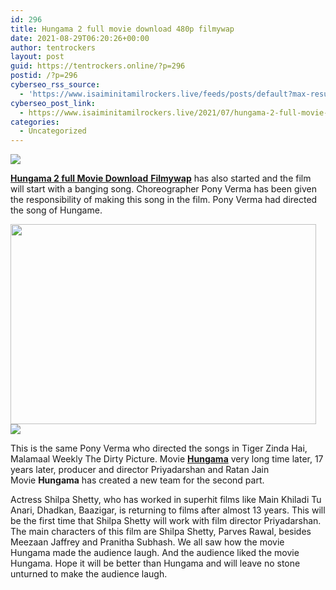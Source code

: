 ```yaml
---
id: 296
title: Hungama 2 full movie download 480p filmywap
date: 2021-08-29T06:20:26+00:00
author: tentrockers
layout: post
guid: https://tentrockers.online/?p=296
postid: /?p=296
cyberseo_rss_source:
  - 'https://www.isaiminitamilrockers.live/feeds/posts/default?max-results=150&start-index=1'
cyberseo_post_link:
  - https://www.isaiminitamilrockers.live/2021/07/hungama-2-full-movie-download-480p.html
categories:
  - Uncategorized
---
```

<div class="media_block">
  <img src="https://1.bp.blogspot.com/-Ln-W0umBDWQ/YPl-m3vhU7I/AAAAAAAABEE/kcAT2ui5UHMwSs9A-2Cd5Hk8IbRoDUcHACLcBGAsYHQ/s72-w489-h320-c/Hungama_2_full_movie.jpg" class="media_thumbnail" />
</div>

<meta content="Hungama 2 full Movie Download Filmywap has also started and the film will start with a banging song. Choreographer Pony Verma has been giv..." name="twitter:description" />

  


<center>
</center>

<span class="goog-text-highlight"><a href="https://www.tamilrockers.co.nz/hungama-2-full-movie-download-480p-filmywap/"><strong>Hungama 2 full Movie Download</strong> <strong>Filmywap</strong></a> has also started and the film will start with a banging song. </span>Choreographer Pony Verma has been given the responsibility of making this song in the film.&nbsp;Pony Verma had directed the song of Hungame.

<ins data-width="300" data-height="250" class="redd898c72e" data-domain="//bonepa.com" data-affquery="/7fca74ae72/edd898c72e/?placementName=default"></ins>

<div class="separator">
  <a href="https://1.bp.blogspot.com/-Ln-W0umBDWQ/YPl-m3vhU7I/AAAAAAAABEE/kcAT2ui5UHMwSs9A-2Cd5Hk8IbRoDUcHACLcBGAsYHQ/s480/Hungama_2_full_movie.jpg"><img loading="lazy" border="0" data-original-height="480" data-original-width="475" height="320" src="https://1.bp.blogspot.com/-Ln-W0umBDWQ/YPl-m3vhU7I/AAAAAAAABEE/kcAT2ui5UHMwSs9A-2Cd5Hk8IbRoDUcHACLcBGAsYHQ/w489-h320/Hungama_2_full_movie.jpg" width="489" /></a>
</div>



<div class="separator">
  <a href="https://www.tamilrockers.co.nz/hungama-2-full-movie-download-filmyzilla-isaimini/"><img border="0" data-original-height="250" data-original-width="300" src="https://1.bp.blogspot.com/-nfbzYVobUik/YMlpOerzdgI/AAAAAAAAA3Y/aAupsOUs_WMY6Lv7R1OtZhI6OqaRh-YAwCPcBGAYYCw/s0/e854879156f0849f3d27a89db88ed039.png" /></a>
</div>

<span class="goog-text-highlight">This is the same Pony Verma who directed the songs in Tiger Zinda Hai, Malamaal Weekly The Dirty Picture.&nbsp;</span>Movie&nbsp;[**Hungama**](https://www.tamilrockers.co.nz/hungama-2-full-movie-download-filmyzilla-isaimini/)&nbsp;very long time later, 17 years later, producer and director Priyadarshan and Ratan Jain Movie&nbsp;**Hungama**&nbsp;has created a new team for the second part.

<div>
  <span class="goog-text-highlight">Actress Shilpa Shetty, who has worked in superhit films like Main Khiladi Tu Anari, Dhadkan, Baazigar, is returning to films after almost 13 years. This will be the first time that Shilpa Shetty will work with film director Priyadarshan.</span>
</div>

<div>
  The main characters of this film are Shilpa Shetty, Parves Rawal, besides Meezaan Jaffrey and Pranitha Subhash.&nbsp;We all saw how the movie Hungama made the audience laugh. And the audience liked the movie Hungama. Hope it will be better than Hungama and will leave no stone unturned to make the audience laugh.
</div>

<center>
</center>